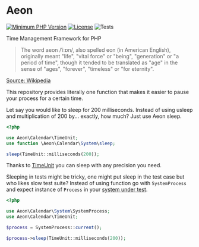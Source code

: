 # Aeon 

[![Minimum PHP Version](https://img.shields.io/badge/php-%3E%3D%207.4-8892BF.svg)](https://php.net/)
[![License](https://poser.pugx.org/aeon-php/process/license)](//packagist.org/packages/aeon-php/process)
![Tests](https://github.com/aeon-php/process/workflows/Tests/badge.svg?branch=1.x) 

Time Management Framework for PHP

> The word aeon /ˈiːɒn/, also spelled eon (in American English), originally meant "life", "vital force" or "being", 
> "generation" or "a period of time", though it tended to be translated as "age" in the sense of "ages", "forever", 
> "timeless" or "for eternity".

[Source: Wikipedia](https://en.wikipedia.org/wiki/Aeon) 

This repository provides literally one function that makes it easier to pause your process for a certain time.

Let say you would like to sleep for 200 milliseconds. Instead of using usleep and multiplication of 200 by... 
exactly, how much? Just use Aeon sleep. 

```php
<?php

use Aeon\Calendar\TimeUnit;
use function \Aeon\Calendar\System\sleep;

sleep(TimeUnit::milliseconds(200));
```

Thanks to [TimeUnit](https://github.com/aeon-php/calendar/blob/master/src/Aeon/Calendar/TimeUnit.php) you can 
sleep with any precision you need. 

Sleeping in tests might be tricky, one might put sleep in the test case but who likes slow test suite? 
Instead of using function go with `SystemProcess` and expect instance of `Process`
in your [system under test](https://en.wikipedia.org/wiki/System_under_test).  

```php
<?php

use Aeon\Calendar\System\SystemProcess;
use Aeon\Calendar\TimeUnit;

$process = SystemProcess::current();

$process->sleep(TimeUnit::milliseconds(200));
```